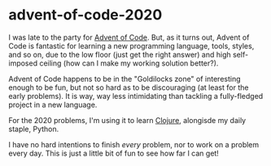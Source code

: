 # advent-of-code-2020

I was late to the party for [Advent of Code](https://adventofcode.com/).  But,
as it turns out, Advent of Code is fantastic for learning a new programming
language, tools, styles, and so on, due to the low floor (just get the right
answer) and high self-imposed ceiling (how can I make my working solution
better?).

Advent of Code happens to be in the "Goldilocks zone" of interesting enough to
be fun, but not so hard as to be discouraging (at least for the early
problems). It is way, way less intimidating than tackling a fully-fledged
project in a new language.

For the 2020 problems, I'm using it to learn
[Clojure](https://clojure.org/index), alongisde my daily staple, Python.

I have no hard intentions to finish *every* problem, nor to work on a problem
every day. This is just a little bit of fun to see how far I can get!
